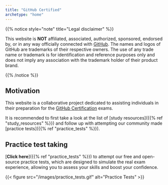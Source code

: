 ```yaml
---
title: "GitHub Certified"
archetype: "home"
---
```



{{% notice style="note" title="Legal disclaimer" %}}


This website is **NOT** affiliated, associated, authorized, sponsored, endorsed by, or in any way officially connected with [GitHub](https://github.com/). The names and logos of GitHub are trademarks of their respective owners. The use of any trade name or trademark is for identification and reference purposes only and does not imply any association with the trademark holder of their product brand.

{{% /notice %}}

##  Motivation 

This website is a collaborative project dedicated to assisting individuals in their preparation for the [GitHub Certification](https://resources.github.com/learn/certifications/) exams.

It is recommended to first take a look at the list of [study resources]({{% ref "study_resources" %}}) and follow up with attempting our community made [practice tests]({{% ref "practice_tests" %}}).


## Practice test taking


[**Click here**]({{% ref "practice_tests" %}}) to attempt our free and open-source practice tests, which are designed to simulate the real exam experience, allowing you to assess your skills and boost your confidence.

{{< figure src="/images/practice_tests.gif" alt="Practice Tests" >}}
